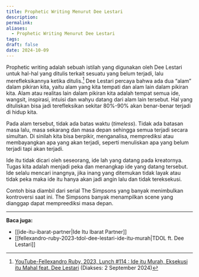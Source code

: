 ```yaml
---
title: Prophetic Writing Menurut Dee Lestari
description: 
permalink: 
aliases:
  - Prophetic Writing Menurut Dee Lestari
tags: 
draft: false
date: 2024-10-09
---
```

Prophetic writing adalah sebuah istilah yang digunakan oleh Dee Lestari untuk hal-hal yang ditulis terkait sesuatu yang belum terjadi, lalu merefleksikannya ketika ditulis.[^1] Dee Lestari percaya bahwa ada dua “alam” dalam pikiran kita, yaitu alam yang kita tempati dan alam lain dalam pikiran kita. Alam atau realitas lain dalam pikiran kita adalah tempat semua ide, wangsit, inspirasi, intuisi dan wahyu datang dari alam lain tersebut. Hal yang dituliskan bisa jadi terefleksikan sekitar 80%-90% akan benar-benar terjadi di hidup kita. 

Pada alam tersebut, tidak ada batas waktu (*timeless*). Tidak ada batasan masa lalu, masa sekarang dan masa depan sehingga semua terjadi secara simultan. Di sinilah kita bisa berpikir, menganalisa, memprediksi atau membayangkan apa yang akan terjadi, seperti menuliskan apa yang belum terjadi tapi akan terjadi.

Ide itu tidak dicari oleh seseorang, ide lah yang datang pada kreatornya. Tugas kita adalah menjadi peka dan menangkap ide yang datang tersebut. Ide selalu mencari inangnya, jika inang yang ditemukan tidak layak atau tidak peka maka ide itu hanya akan jadi angin lalu dan tidak tereksekusi.

Contoh bisa diambil dari serial The Simpsons yang banyak menimbulkan kontroversi saat ini. The Simpsons banyak menampilkan scene yang dianggap dapat mempreediksi masa depan.

---
**Baca juga:**
- [[ide-itu-ibarat-partner|Ide Itu Ibarat Partner]]
- [[fellexandro-ruby-2023-tdol-dee-lestari-ide-itu-murah|TDOL ft. Dee Lestari]]

[^1]: [YouTube-Fellexandro Ruby, 2023, Lunch #114 : Ide itu Murah, Eksekusi itu Mahal feat. Dee Lestari](https://www.youtube.com/watch?v=EU50W0GKeso) (Diakses: 2 September 2024)